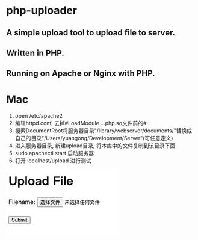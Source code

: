 # php-uploader

## A simple upload tool to upload file to server.
## Written in PHP.
## Running on Apache or Nginx with PHP.

# Mac
1. open /etc/apache2
2. 编辑httpd.conf, 去掉#LoadModule ...php.so文件前的#
3. 搜索DocumentRoot将服务器目录"/library/webserver/documents/"替换成自己的目录"/Users/yuangong/Development/Server"(可任意定义)
4. 进入服务器目录, 新建upload目录, 将本库中的文件复制到该目录下面
5. sudo apachectl start 启动服务器
6. 打开 localhost/upload 进行测试

![Example](https://raw.githubusercontent.com/dzstudio/php-uploader/master/example.png)
